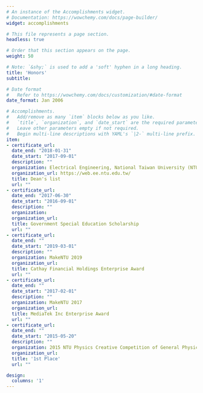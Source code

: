 ```yaml
---
# An instance of the Accomplishments widget.
# Documentation: https://wowchemy.com/docs/page-builder/
widget: accomplishments

# This file represents a page section.
headless: true

# Order that this section appears on the page.
weight: 50

# Note: `&shy;` is used to add a 'soft' hyphen in a long heading.
title: 'Honors'
subtitle:

# Date format
#   Refer to https://wowchemy.com/docs/customization/#date-format
date_format: Jan 2006

# Accomplishments.
#   Add/remove as many `item` blocks below as you like.
#   `title`, `organization`, and `date_start` are the required parameters.
#   Leave other parameters empty if not required.
#   Begin multi-line descriptions with YAML's `|2-` multi-line prefix.
item:
- certificate_url: 
  date_end: "2018-01-31"
  date_start: "2017-09-01"
  description: ""
  organization: Electrical Engineering, National Taiwan University (NTUEE)
  organization_url: https://web.ee.ntu.edu.tw/
  title: Dean's list
  url: ""
- certificate_url: 
  date_end: "2017-06-30"
  date_start: "2016-09-01"
  description: ""
  organization: 
  organization_url: 
  title: Government Special Education Scholarship
  url: ""
- certificate_url: 
  date_end: ""
  date_start: "2019-03-01"
  description: ""
  organization: MakeNTU 2019
  organization_url: 
  title: Cathay Financial Holdings Enterprise Award
  url: ""
- certificate_url: 
  date_end: ""
  date_start: "2017-02-01"
  description: ""
  organization: MakeNTU 2017
  organization_url: 
  title: MediaTek Inc Enterprise Award
  url: ""
- certificate_url: 
  date_end: ""
  date_start: "2015-05-20"
  description: ""
  organization: 2015 NTU Physics Creative Competition of General Physics Experiment (Physics, National Taiwan University)
  organization_url: 
  title: '1st Place'
  url: ""

design:
  columns: '1' 
---
```

